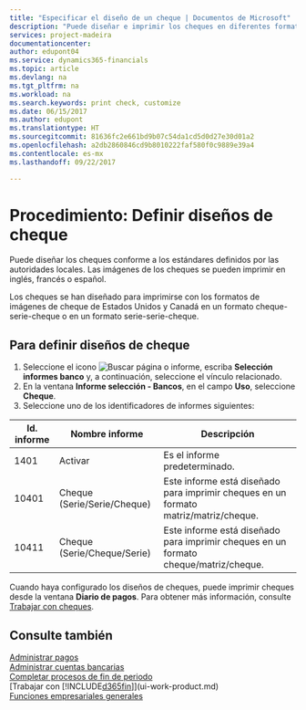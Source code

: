 ```yaml
---
title: "Especificar el diseño de un cheque | Documentos de Microsoft"
description: "Puede diseñar e imprimir los cheques en diferentes formatos para cumplir los estándares."
services: project-madeira
documentationcenter: 
author: edupont04
ms.service: dynamics365-financials
ms.topic: article
ms.devlang: na
ms.tgt_pltfrm: na
ms.workload: na
ms.search.keywords: print check, customize
ms.date: 06/15/2017
ms.author: edupont
ms.translationtype: HT
ms.sourcegitcommit: 81636fc2e661bd9b07c54da1cd5d0d27e30d01a2
ms.openlocfilehash: a2db2860846cd9b8010222faf580f0c9889e39a4
ms.contentlocale: es-mx
ms.lasthandoff: 09/22/2017

---
```

# <a name="how-to-define-check-layouts"></a>Procedimiento: Definir diseños de cheque
Puede diseñar los cheques conforme a los estándares definidos por las autoridades locales. Las imágenes de los cheques se pueden imprimir en inglés, francés o español.

Los cheques se han diseñado para imprimirse con los formatos de imágenes de cheque de Estados Unidos y Canadá en un formato cheque-serie-cheque o en un formato serie-serie-cheque.

## <a name="to-define-check-layouts"></a>Para definir diseños de cheque
1. Seleccione el icono ![Buscar página o informe](media/ui-search/search_small.png "icono Buscar página o informe"), escriba **Selección informes banco** y, a continuación, seleccione el vínculo relacionado.
2. En la ventana **Informe selección - Bancos**, en el campo **Uso**, seleccione **Cheque**.
3. Seleccione uno de los identificadores de informes siguientes:

| Id. informe | Nombre informe | Descripción |
| --- | --- | --- |
| 1401 |Activar |Es el informe predeterminado. |
| 10401 |Cheque (Serie/Serie/Cheque) |Este informe está diseñado para imprimir cheques en un formato matriz/matriz/cheque. |
| 10411 |Cheque (Serie/Cheque/Serie) |Este informe está diseñado para imprimir cheques en un formato cheque/matriz/cheque. |

Cuando haya configurado los diseños de cheques, puede imprimir cheques desde la ventana **Diario de pagos**. Para obtener más información, consulte [Trabajar con cheques](payables-how-work-checks.md).

## <a name="see-also"></a>Consulte también
[Administrar pagos](payables-manage-payables.md)  
[Administrar cuentas bancarias](bank-manage-bank-accounts.md)   
[Completar procesos de fin de periodo](year-how-complete-period-end-processes.md)  
[Trabajar con [!INCLUDE[d365fin](includes/d365fin_md.md)]](ui-work-product.md)  
[Funciones empresariales generales](ui-across-business-areas.md)

